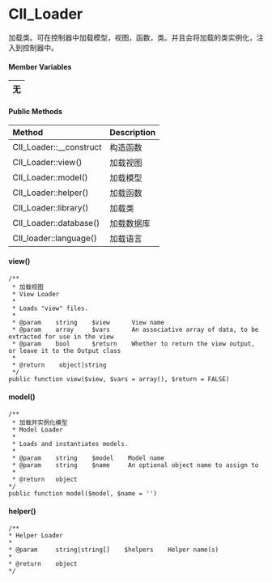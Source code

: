 # CII\_Loader

加载类。可在控制器中加载模型，视图，函数，类。并且会将加载的类实例化，注入到控制器中。

#### Member Variables

| 无 |
| :---: |


#### Public Methods

| Method | Description |
| :--- | :--- |
| CII\_Loader::\_\_construct | 构造函数 |
| CII\_Loader::view\(\) | 加载视图 |
| CII\_Loader::model\(\) | 加载模型 |
| CII\_Loader::helper\(\) | 加载函数 |
| CII\_Loader::library\(\) | 加载类 |
| CII\_Loader::database\(\) | 加载数据库 |
| CII\_loader::language\(\) | 加载语言 |

#### view\(\)

```
/**
 * 加载视图
 * View Loader
 * 
 * Loads "view" files.
 *
 * @param    string    $view      View name
 * @param    array     $vars      An associative array of data, to be extracted for use in the view
 * @param    bool      $return    Whether to return the view output, or leave it to the Output class
 *
 * @return    object|string
 */
public function view($view, $vars = array(), $return = FALSE)
```

#### model\(\)

```
/**
 * 加载并实例化模型
 * Model Loader
 *
 * Loads and instantiates models.
 *
 * @param    string    $model    Model name
 * @param    string    $name     An optional object name to assign to
 *
 * @return   object
*/
public function model($model, $name = '')
```

#### helper\(\)

```
/**
* Helper Loader
*
* @param     string|string[]    $helpers    Helper name(s)
*
* @return    object
*/
```



